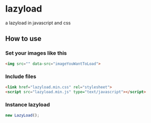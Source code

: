 # lazyload
a lazyload in javascript and css

## How to use

### Set your images like this 

```html
<img src="" data-src="imageYouWantToLoad">
```

### Include files

```html
<link href="lazyload.min.css" rel="stylesheet">
<script src="lazyload.min.js" type="text/javascript"></script>
```

### Instance lazyload

```js
new LazyLoad();
```
